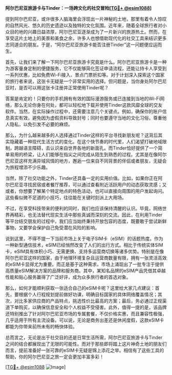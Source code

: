 **阿尔巴尼亚旅游卡与Tinder：一场跨文化的社交冒险[[TG💪+ @esim1088](https://t.me/s/esim1088)]**

提到阿尔巴尼亚，或许很多人脑海里会浮现出一片神秘的土地，那里有着令人惊叹的自然风光、悠久的历史遗迹以及独特的文化氛围。近年来，随着全球旅行者对小众目的地的兴趣日益浓厚，阿尔巴尼亚逐渐成为了一片新兴的旅游热土。然而，在享受这片土地上的美景和美食之余，许多人也想借助现代化的社交工具来结识更多志同道合的朋友。于是，“阿尔巴尼亚旅游卡能否注册Tinder”这一问题便应运而生。

首先，让我们来了解一下阿尔巴尼亚旅游卡究竟是什么。阿尔巴尼亚旅游卡是一种为游客量身定制的便捷服务，它不仅能够简化签证申请流程，还能让持卡人享受到一系列优惠，比如免费Wi-Fi接入、景点门票折扣等。对于计划深入探索这个国家的旅行者来说，这张卡无疑是一个非常实用的选择。但问题是，当你身处阿尔巴尼亚时，是否可以用这张卡注册并正常使用Tinder呢？

答案是肯定的！只要你的手机拥有有效的国际漫游服务或已连接到当地的Wi-Fi网络，那么无论你身在何处，都可以轻松地下载并使用Tinder这款风靡全球的交友软件。当然，在实际操作过程中，还需要注意几个关键点。例如，确保你的账户信息真实有效，避免因为虚假资料导致封号；同时也要遵守当地的文化习俗，尊重他人隐私，以免引发不必要的麻烦。

那么，为什么越来越多的人选择通过Tinder这样的平台寻找新朋友呢？这背后其实隐藏着一种现代生活方式的变化。在这个快节奏的时代里，人们渴望打破地域限制，跨越语言障碍，去认识来自世界各地的新面孔。而Tinder恰好提供了一个简单易用的桥梁，让人们能够在指尖之间完成从陌生到熟悉的过程。尤其是在像阿尔巴尼亚这样充满异域风情的地方，邂逅一位来自不同背景的伴侣或者朋友，无疑会为旅程增添不少乐趣。

当然，除了社交功能之外，Tinder还具备一定的实用价值。比如，如果你正在阿尔巴尼亚寻找民宿或者餐厅推荐，可以通过查看附近活跃用户的动态获取灵感；又或者，你想要了解某个特定地点的特色活动，也可以直接向周围的用户发起询问。这些看似微不足道的小技巧，往往能在关键时刻派上大用场。

不过，在享受科技带来的便利的同时，我们也应该保持清醒的认识。毕竟，网络世界再精彩，也无法替代现实生活中那些真诚而深刻的交流。因此，在利用Tinder等平台结交朋友的过程中，我们应当始终秉持开放包容的态度，既要敢于尝试新鲜事物，又要学会保护自己免受潜在风险的影响。

说到这里，不得不提一下当前市场上关于电子SIM卡（eSIM）的话题热度。作为一种新型通信技术，eSIM已经悄然改变了人们的出行方式。相比于传统实体SIM卡，eSIM具有体积小巧、无需更换、支持多运营商切换等诸多优势。特别是在像阿尔巴尼亚这样的国家，由于地理环境复杂且运营商数量有限，拥有一张灵活高效的eSIM卡显得尤为重要。而正是基于这种需求，市场上涌现出了一批专注于提供高质量eSIM解决方案的品牌和服务商。其中，某知名品牌的eSIM产品凭借其卓越性能和贴心服务赢得了广泛好评，成为众多旅行者的首选对象。

那么，如何才能顺利获取一张适合自己的eSIM卡呢？这里给大家几点建议：首先，要根据个人行程规划提前做好功课，明确目标国家的具体网络覆盖情况；其次，对比多家供应商的产品特点，挑选性价比最高的方案；最后，务必通过正规渠道下单购买，以确保信息安全和个人权益不受侵害。此外，值得一提的是，该品牌还特别推出了针对阿尔巴尼亚市场的专属套餐，不仅价格实惠，而且兼容性极强，几乎适用于所有主流设备。可以说，无论是商务出差还是休闲度假，这款eSIM卡都能为你带来前所未有的畅快体验。

总而言之，无论是出于社交目的还是日常生活所需，阿尔巴尼亚旅游卡与Tinder之间的结合都展现出了无限的可能性。而对于那些即将踏上这片神奇土地的朋友们而言，提前准备好一张可靠的eSIM卡无疑是锦上添花之举。相信有了这些工具的帮助，你的阿尔巴尼亚之旅一定会更加丰富多彩！

[[TG💪+ @esim1088](https://t.me/s/esim1088) ![Image](https://i.postimg.cc/4NQfJmqS/Snipaste-2025-05-13-00-14-12.png)]